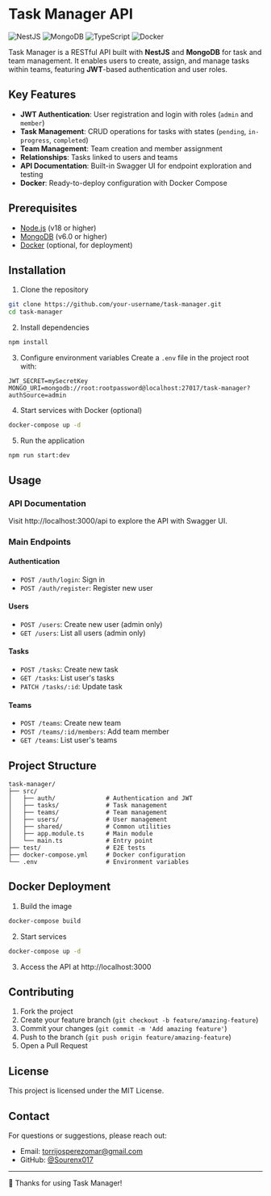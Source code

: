 # Task Manager API

![NestJS](https://img.shields.io/badge/NestJS-E0234E?style=for-the-badge&logo=nestjs&logoColor=white)
![MongoDB](https://img.shields.io/badge/MongoDB-47A248?style=for-the-badge&logo=mongodb&logoColor=white)
![TypeScript](https://img.shields.io/badge/TypeScript-3178C6?style=for-the-badge&logo=typescript&logoColor=white)
![Docker](https://img.shields.io/badge/Docker-2496ED?style=for-the-badge&logo=docker&logoColor=white)

Task Manager is a RESTful API built with **NestJS** and **MongoDB** for task and team management. It enables users to create, assign, and manage tasks within teams, featuring **JWT**-based authentication and user roles.

## Key Features

- **JWT Authentication**: User registration and login with roles (`admin` and `member`)
- **Task Management**: CRUD operations for tasks with states (`pending`, `in-progress`, `completed`)
- **Team Management**: Team creation and member assignment
- **Relationships**: Tasks linked to users and teams
- **API Documentation**: Built-in Swagger UI for endpoint exploration and testing
- **Docker**: Ready-to-deploy configuration with Docker Compose

## Prerequisites

- [Node.js](https://nodejs.org/) (v18 or higher)
- [MongoDB](https://www.mongodb.com/) (v6.0 or higher)
- [Docker](https://www.docker.com/) (optional, for deployment)

## Installation

1. Clone the repository
```bash
git clone https://github.com/your-username/task-manager.git
cd task-manager
```

2. Install dependencies
```bash
npm install
```

3. Configure environment variables
Create a `.env` file in the project root with:
```env
JWT_SECRET=mySecretKey
MONGO_URI=mongodb://root:rootpassword@localhost:27017/task-manager?authSource=admin
```

4. Start services with Docker (optional)
```bash
docker-compose up -d
```

5. Run the application
```bash
npm run start:dev
```

## Usage

### API Documentation
Visit http://localhost:3000/api to explore the API with Swagger UI.

### Main Endpoints

#### Authentication
- `POST /auth/login`: Sign in
- `POST /auth/register`: Register new user

#### Users
- `POST /users`: Create new user (admin only)
- `GET /users`: List all users (admin only)

#### Tasks
- `POST /tasks`: Create new task
- `GET /tasks`: List user's tasks
- `PATCH /tasks/:id`: Update task

#### Teams
- `POST /teams`: Create new team
- `POST /teams/:id/members`: Add team member
- `GET /teams`: List user's teams

## Project Structure
```
task-manager/
├── src/
│   ├── auth/              # Authentication and JWT
│   ├── tasks/             # Task management
│   ├── teams/             # Team management
│   ├── users/             # User management
│   ├── shared/            # Common utilities
│   ├── app.module.ts      # Main module
│   └── main.ts            # Entry point
├── test/                  # E2E tests
├── docker-compose.yml     # Docker configuration
└── .env                   # Environment variables
```

## Docker Deployment

1. Build the image
```bash
docker-compose build
```

2. Start services
```bash
docker-compose up -d
```

3. Access the API at http://localhost:3000

## Contributing

1. Fork the project
2. Create your feature branch (`git checkout -b feature/amazing-feature`)
3. Commit your changes (`git commit -m 'Add amazing feature'`)
4. Push to the branch (`git push origin feature/amazing-feature`)
5. Open a Pull Request

## License

This project is licensed under the MIT License.

## Contact

For questions or suggestions, please reach out:

- Email: torrijosperezomar@gmail.com
- GitHub: [@Sourenx017](https://github.com/sourenx017)

---

🚀 Thanks for using Task Manager!
